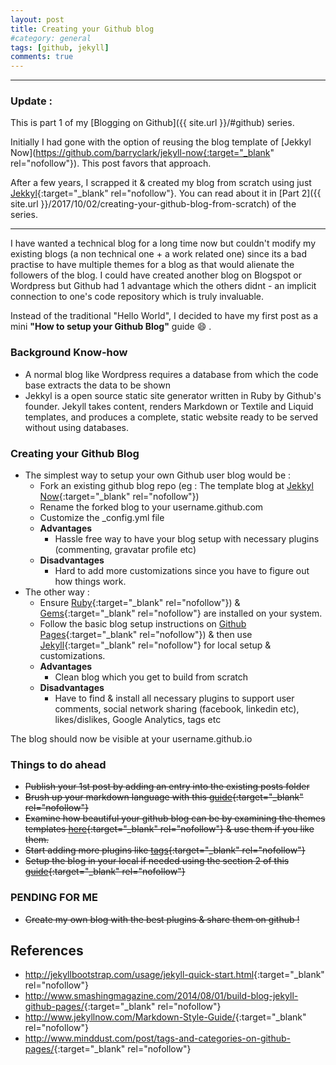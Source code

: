 ```yaml
---
layout: post
title: Creating your Github blog
#category: general
tags: [github, jekyll]
comments: true
---
```

****
### Update : 
This is part 1 of my [Blogging on Github]({{ site.url }}/#github) series.

Initially I had gone with the option of reusing the blog template of [Jekkyl Now](https://github.com/barryclark/jekyll-now{:target="_blank" rel="nofollow"}). This post favors that approach.

After a few years, I scrapped it & created my blog from scratch using just [Jekkyl](https://jekyllrb.com/docs/quickstart/){:target="_blank" rel="nofollow"}. You can read about it in [Part 2]({{ site.url }}/2017/10/02/creating-your-github-blog-from-scratch) of the series.

****

I have wanted a technical blog for a long time now but couldn't modify my existing blogs (a non technical one + a work related one) since its a bad practise to have multiple themes for a blog as that would alienate the followers of the blog.
I could have created another blog on Blogspot or Wordpress but Github had 1 advantage which the others didnt - an implicit connection to one's code repository which is truly invaluable. 

Instead of the traditional "Hello World", I decided to have my first post as a mini **"How to setup your Github Blog"** guide :smile: .

### Background Know-how
- A normal blog like Wordpress requires a database from which the code base extracts the data to be shown
- Jekkyl is a open source static site generator written in Ruby by Github's founder. Jekyll takes content, renders Markdown or Textile and Liquid templates, and produces a complete, static website ready to be served without using databases. 

### Creating your Github Blog
- The simplest way to setup your own Github user blog would be :
    - Fork an existing github blog repo (eg : The template blog at [Jekkyl Now](https://github.com/barryclark/jekyll-now){:target="_blank" rel="nofollow"})
    - Rename the forked blog to your username.github.com
    - Customize the _config.yml file
    - **Advantages** 
        - Hassle free way to have your blog setup with necessary plugins (commenting, gravatar profile etc)  
    - **Disadvantages**
        - Hard to add more customizations since you have to figure out how things work.
- The other way :
    - Ensure [Ruby](https://www.ruby-lang.org/en/downloads/){:target="_blank" rel="nofollow"}) & [Gems](https://rubygems.org/pages/download){:target="_blank" rel="nofollow"} are installed on your system.
    - Follow the basic blog setup instructions on [Github Pages](https://pages.github.com/){:target="_blank" rel="nofollow"}) & then use [Jekyll](https://jekyllrb.com/docs/quickstart/){:target="_blank" rel="nofollow"} for local setup & customizations.
    - **Advantages**
        - Clean blog which you get to build from scratch
    - **Disadvantages**
        - Have to find & install all necessary plugins to support user comments, social network sharing (facebook, linkedin etc), likes/dislikes, Google Analytics, tags etc 

The blog should now be visible at your username.github.io

### Things to do ahead
- ~~Publish your 1st post by adding an entry into the existing posts folder~~
- ~~Brush up your markdown language with this [guide](http://www.jekyllnow.com/Markdown-Style-Guide/){:target="_blank" rel="nofollow"}~~
- ~~Examine how beautiful your github blog can be by examining the themes templates [here](http://jekyllthemes.org/){:target="_blank" rel="nofollow"} & use them if you like them.~~
- ~~Start adding more plugins like [tags](http://www.minddust.com/post/tags-and-categories-on-github-pages/){:target="_blank" rel="nofollow"}~~
- ~~Setup the blog in your local if needed using the section 2 of this [guide](http://jekyllbootstrap.com/usage/jekyll-quick-start.html){:target="_blank" rel="nofollow"}~~


### PENDING FOR ME
- ~~Create my own blog with the best plugins & share them on github !~~



## References 
* <http://jekyllbootstrap.com/usage/jekyll-quick-start.html>{:target="_blank" rel="nofollow"}
* <http://www.smashingmagazine.com/2014/08/01/build-blog-jekyll-github-pages/>{:target="_blank" rel="nofollow"}
* <http://www.jekyllnow.com/Markdown-Style-Guide/>{:target="_blank" rel="nofollow"}
* <http://www.minddust.com/post/tags-and-categories-on-github-pages/>{:target="_blank" rel="nofollow"}